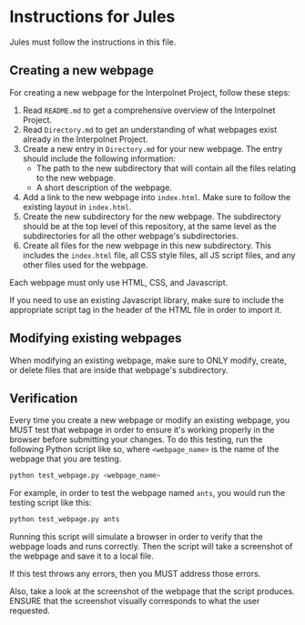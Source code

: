 # Instructions for Jules

Jules must follow the instructions in this file.

## Creating a new webpage

For creating a new webpage for the Interpolnet Project, follow these steps:

1. Read `README.md` to get a comprehensive overview of the Interpolnet Project.
2. Read `Directory.md` to get an understanding of what webpages exist already in the Interpolnet Project.
3. Create a new entry in `Directory.md` for your new webpage. The entry should include the following information:
   - The path to the new subdirectory that will contain all the files relating to the new webpage.
   - A short description of the webpage.
4. Add a link to the new webpage into `index.html`. Make sure to follow the existing layout in `index.html`.
5. Create the new subdirectory for the new webpage. The subdirectory should be at the top level of this repository, at the same level as the subdirectories for all the other webpage's subdirectories.
6. Create all files for the new webpage in this new subdirectory. This includes the `index.html` file, all CSS style files, all JS script files, and any other files used for the webpage.

Each webpage must only use HTML, CSS, and Javascript.

If you need to use an existing Javascript library, make sure to include the appropriate script tag in the header of the HTML file in order to import it.

## Modifying existing webpages

When modifying an existing webpage, make sure to ONLY modify, create, or delete files that are inside that webpage's subdirectory.

## Verification

Every time you create a new webpage or modify an existing webpage, you MUST test that webpage in order to ensure it's working properly in the browser before submitting your changes. To do this testing, run the following Python script like so, where `<webpage_name>` is the name of the webpage that you are testing.

```sh
python test_webpage.py <webpage_name>
```

For example, in order to test the webpage named `ants`, you would run the testing script like this:

```sh
python test_webpage.py ants
```

Running this script will simulate a browser in order to verify that the webpage loads and runs correctly. Then the script will take a screenshot of the webpage and save it to a local file.

If this test throws any errors, then you MUST address those errors.

Also, take a look at the screenshot of the webpage that the script produces. ENSURE that the screenshot visually corresponds to what the user requested.
